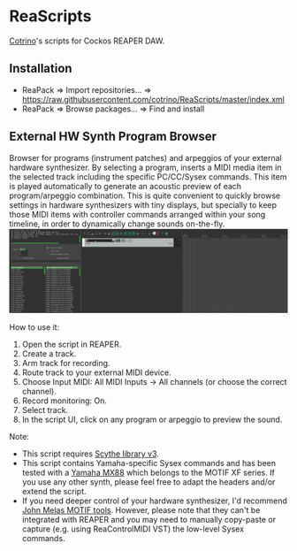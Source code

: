 # ReaScripts
[Cotrino](http://www.cotrino.com/)'s scripts for Cockos REAPER DAW.

## Installation
- ReaPack => Import repositories... => https://raw.githubusercontent.com/cotrino/ReaScripts/master/index.xml
- ReaPack => Browse packages... => Find and install

## External HW Synth Program Browser
Browser for programs (instrument patches) and arpeggios of your external hardware synthesizer. By selecting a program, inserts a MIDI media item in the selected track including the specific PC/CC/Sysex commands. This item is played automatically to generate an acoustic preview of each program/arpeggio combination. This is quite convenient to quickly browse settings in hardware synthesizers with tiny displays, but specially to keep those MIDI items with controller commands arranged within your song timeline, in order to dynamically change sounds on-the-fly.   
![Demo of the script in action with an external Yamaha MX88](https://raw.githubusercontent.com/cotrino/ReaScripts/master/gif/ext_synth_program_browser.gif)

How to use it:
1. Open the script in REAPER.
2. Create a track.
3. Arm track for recording.
4. Route track to your external MIDI device.
5. Choose Input MIDI: All MIDI Inputs -> All channels (or choose the correct channel).
6. Record monitoring: On.
7. Select track.
8. In the script UI, click on any program or arpeggio to preview the sound.

Note:
- This script requires [Scythe library v3](https://jalovatt.github.io/scythe/#/getting-started/installation).
- This script contains Yamaha-specific Sysex commands and has been tested with a [Yamaha MX88](https://es.yamaha.com/es/products/music_production/synthesizers/mx88/index.html) which belongs to the MOTIF XF series. If you use any other synth, please feel free to adapt the headers and/or extend the script.
- If you need deeper control of your hardware synthesizer, I'd recommend [John Melas MOTIF tools](http://www.jmelas.gr/motif/index.php). However, please note that they can't be integrated with REAPER and you may need to manually copy-paste or capture (e.g. using ReaControlMIDI VST) the low-level Sysex commands.
